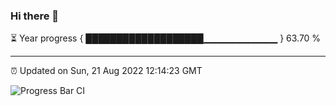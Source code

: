 ### Hi there 👋

⏳ Year progress { ███████████████████▁▁▁▁▁▁▁▁▁▁▁ } 63.70 %

---

⏰ Updated on Sun, 21 Aug 2022 12:14:23 GMT

![Progress Bar CI](https://github.com/Shyam-Makwana/GitHub-Actions-Demo/workflows/Progress%20Bar%20CI/badge.svg)
